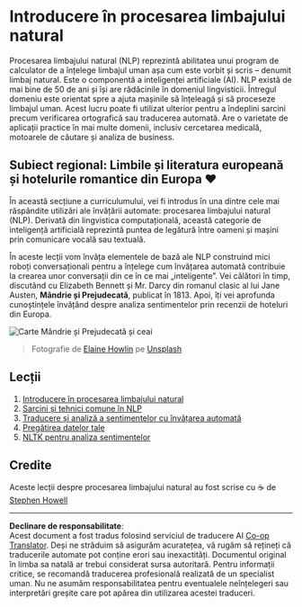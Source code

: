 <!--
CO_OP_TRANSLATOR_METADATA:
{
  "original_hash": "1eb379dc2d0c9940b320732d16083778",
  "translation_date": "2025-09-05T16:49:45+00:00",
  "source_file": "6-NLP/README.md",
  "language_code": "ro"
}
-->
# Introducere în procesarea limbajului natural

Procesarea limbajului natural (NLP) reprezintă abilitatea unui program de calculator de a înțelege limbajul uman așa cum este vorbit și scris – denumit limbaj natural. Este o componentă a inteligenței artificiale (AI). NLP există de mai bine de 50 de ani și își are rădăcinile în domeniul lingvisticii. Întregul domeniu este orientat spre a ajuta mașinile să înțeleagă și să proceseze limbajul uman. Acest lucru poate fi utilizat ulterior pentru a îndeplini sarcini precum verificarea ortografică sau traducerea automată. Are o varietate de aplicații practice în mai multe domenii, inclusiv cercetarea medicală, motoarele de căutare și analiza de business.

## Subiect regional: Limbile și literatura europeană și hotelurile romantice din Europa ❤️

În această secțiune a curriculumului, vei fi introdus în una dintre cele mai răspândite utilizări ale învățării automate: procesarea limbajului natural (NLP). Derivată din lingvistica computațională, această categorie de inteligență artificială reprezintă puntea de legătură între oameni și mașini prin comunicare vocală sau textuală.

În aceste lecții vom învăța elementele de bază ale NLP construind mici roboți conversaționali pentru a înțelege cum învățarea automată contribuie la crearea unor conversații din ce în ce mai „inteligente”. Vei călători în timp, discutând cu Elizabeth Bennett și Mr. Darcy din romanul clasic al lui Jane Austen, **Mândrie și Prejudecată**, publicat în 1813. Apoi, îți vei aprofunda cunoștințele învățând despre analiza sentimentelor prin recenzii de hoteluri din Europa.

![Carte Mândrie și Prejudecată și ceai](../../../6-NLP/images/p&p.jpg)
> Fotografie de <a href="https://unsplash.com/@elaineh?utm_source=unsplash&utm_medium=referral&utm_content=creditCopyText">Elaine Howlin</a> pe <a href="https://unsplash.com/s/photos/pride-and-prejudice?utm_source=unsplash&utm_medium=referral&utm_content=creditCopyText">Unsplash</a>
  
## Lecții

1. [Introducere în procesarea limbajului natural](1-Introduction-to-NLP/README.md)
2. [Sarcini și tehnici comune în NLP](2-Tasks/README.md)
3. [Traducere și analiză a sentimentelor cu învățarea automată](3-Translation-Sentiment/README.md)
4. [Pregătirea datelor tale](4-Hotel-Reviews-1/README.md)
5. [NLTK pentru analiza sentimentelor](5-Hotel-Reviews-2/README.md)

## Credite 

Aceste lecții despre procesarea limbajului natural au fost scrise cu ☕ de [Stephen Howell](https://twitter.com/Howell_MSFT)

---

**Declinare de responsabilitate**:  
Acest document a fost tradus folosind serviciul de traducere AI [Co-op Translator](https://github.com/Azure/co-op-translator). Deși ne străduim să asigurăm acuratețea, vă rugăm să rețineți că traducerile automate pot conține erori sau inexactități. Documentul original în limba sa natală ar trebui considerat sursa autoritară. Pentru informații critice, se recomandă traducerea profesională realizată de un specialist uman. Nu ne asumăm responsabilitatea pentru eventualele neînțelegeri sau interpretări greșite care pot apărea din utilizarea acestei traduceri.